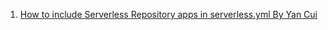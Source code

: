 
1. [How to include Serverless Repository apps in serverless.yml By Yan Cui](https://medium.com/theburningmonk-com/how-to-include-serverless-repository-apps-in-serverless-yml-6d8233c5d684)
